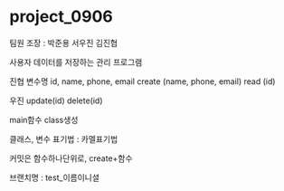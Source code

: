 # project_0906

팀원 조장 : 박준용 서우진 김진협


사용자 데이터를 저장하는 관리 프로그램

진협 변수명 id, name, phone, email
create (name, phone, email)
read (id)

우진
update(id)
delete(id)

main함수
class생성

클래스, 변수 표기법 : 카멜표기법

커밋은 함수하나단위로, create+함수

브랜치명 : test_이름이니셜
